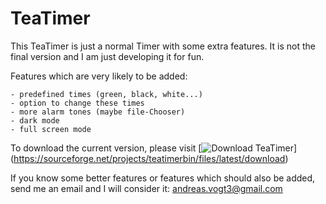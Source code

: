 # TeaTimer
This TeaTimer is just a normal Timer with some extra features.
It is not the final version and I am just developing it for fun.

Features which are very likely to be added:

    - predefined times (green, black, white...)
    - option to change these times
    - more alarm tones (maybe file-Chooser)
    - dark mode
    - full screen mode

To download the current version, please visit 
[![Download TeaTimer](https://a.fsdn.com/con/app/sf-download-button)]
(https://sourceforge.net/projects/teatimerbin/files/latest/download)

If you know some better features or features which should also be added,
send me an email and I will consider it: andreas.vogt3@gmail.com

